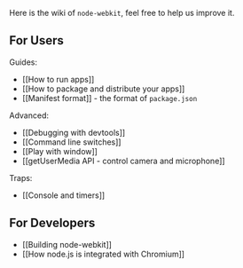 Here is the wiki of `node-webkit`, feel free to help us improve it.

## For Users

Guides:

* [[How to run apps]]
* [[How to package and distribute your apps]]
* [[Manifest format]] - the format of `package.json`

Advanced:
* [[Debugging with devtools]]
* [[Command line switches]]
* [[Play with window]]
* [[getUserMedia API - control camera and microphone]]

Traps:

* [[Console and timers]]

## For Developers

* [[Building node-webkit]]
* [[How node.js is integrated with Chromium]]
